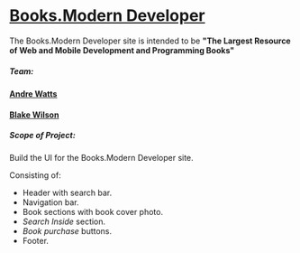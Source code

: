 # [Books.Modern Developer]( https://blakesandes.github.io/Books-ModernDeveloper/)

The Books.Modern Developer site is intended to be **"The Largest Resource of Web and Mobile Development and Programming Books"**

##### Team:

#### [Andre Watts](https://github.com/andrewatts85)
#### [Blake Wilson](https://github.com/BlakeSandes)

##### Scope of Project:

Build the UI for the Books.Modern Developer site. 

Consisting of:

  * Header with search bar.
  * Navigation bar.
  * Book sections with book cover photo.
  * *Search Inside* section.
  * *Book purchase* buttons.
  * Footer.
